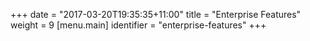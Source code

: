 +++
date = "2017-03-20T19:35:35+11:00"
title = "Enterprise Features"
weight = 9
[menu.main]
  identifier = "enterprise-features"
+++
